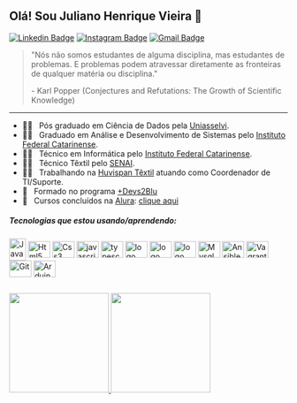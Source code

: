 ## Olá! Sou Juliano Henrique Vieira 👋

 [![Linkedin Badge](https://img.shields.io/badge/-JulianoVieira-6633cc?-LinkedIn-blue?style=flat-square&logo=Linkedin&logoColor=white&link=https://www.linkedin.com/in/juliano-h-vieira/)](https://www.linkedin.com/in/juliano-h-vieira/) 
 [![Instagram Badge](https://img.shields.io/badge/-Jucabnu-blue?style=flat-square&logo=Instagram&logoColor=white&link=https://www.instagram.com/jucabnu/)](https://www.instagram.com/jucabnu/) 
[![Gmail Badge](https://img.shields.io/badge/-julianovieira.bc@gmail.com-6633cc?style=flat-square&logo=Gmail&logoColor=white&link=mailto:julianovieira.bc@gmail.com)](mailto:nandodevs@gmail.com)

<blockquote>
<p>"Nós não somos estudantes de alguma disciplina, mas estudantes de problemas. 
E problemas podem atravessar diretamente as fronteiras de qualquer matéria ou disciplina."</p>
 <p>- Karl Popper (Conjectures and Refutations: The Growth of Scientific Knowledge)</p>
 </blockquote>
 
 <hr>

- 👨‍🎓  &nbsp; Pós graduado em Ciência de Dados pela [Uniasselvi](https://portal.uniasselvi.com.br/). 
- 👨‍🎓  &nbsp; Graduado em Análise e Desenvolvimento de Sistemas pelo [Instituto Federal Catarinense](https://ifc.edu.br/).
- 👨‍🎓  &nbsp; Técnico em Informática pelo [Instituto Federal Catarinense](https://ifc.edu.br/).
- 👨‍🎓  &nbsp; Técnico Têxtil pelo [SENAI](https://sc.senai.br/).
- 👨‍💻 &nbsp; Trabalhando na [Huvispan Têxtil](http://huvispan.com.br/) atuando como Coordenador de TI/Suporte.
- 📖 &nbsp; Formado no programa [+Devs2Blu](https://devs2blu.com.br/)
- 🧠 &nbsp; Cursos concluídos na [Alura](https://cursos.alura.com.br/user/suporte-huvispan-com-br/fullCertificate/6450962f52ae4dbf9cd69ecec8d79a95): [clique aqui](https://cursos.alura.com.br/user/suporte-huvispan-com-br/fullCertificate/6450962f52ae4dbf9cd69ecec8d79a95)

 </div>

<div style="display: inline_block">
  <h5>Tecnologias que estou usando/aprendendo:</h5>
 
   <img align="center" alt="Java" height="40" width="30" src="https://cdn.jsdelivr.net/gh/devicons/devicon/icons/java/java-original.svg">   
   <img align="center" alt="Html5" height="30" width="40" src="https://cdn.jsdelivr.net/gh/devicons/devicon/icons/html5/html5-original.svg">
   <img align="center" alt="Css3" height="30" width="40" src="https://cdn.jsdelivr.net/gh/devicons/devicon/icons/css3/css3-original.svg">    
   <img align="center" alt="javascript" height="30" width="40" src="https://cdn.jsdelivr.net/gh/devicons/devicon/icons/javascript/javascript-original.svg" />
   <img align="center" alt="typescript" height="30" width="40" src="https://cdn.jsdelivr.net/gh/devicons/devicon/icons/typescript/typescript-original.svg" /> 
   <img align="center" alt="logo spring" height="30" width="40" src="https://cdn.jsdelivr.net/gh/devicons/devicon/icons/spring/spring-original.svg" />
   <img align="center" alt="logo Angular" height="30" width="40" src="https://cdn.jsdelivr.net/gh/devicons/devicon/icons/angularjs/angularjs-original.svg" />
   <img align="center" alt="logo bootstrap" height="30" width="40" src="https://cdn.jsdelivr.net/gh/devicons/devicon/icons/bootstrap/bootstrap-plain.svg" />
   <img align="center" alt="Mysql" height="30" width="40" src="https://cdn.jsdelivr.net/gh/devicons/devicon/icons/mysql/mysql-plain.svg">    
   <img align="center" alt="Ansible" height="30" width="40" src="https://cdn.jsdelivr.net/gh/devicons/devicon/icons/ansible/ansible-original.svg">
   <img align="center" alt="Vagrant" height="30" width="40" src="https://cdn.jsdelivr.net/gh/devicons/devicon/icons/vagrant/vagrant-original.svg">          
   <img align="center" alt="Git" height="30" width="40" src="https://cdn.jsdelivr.net/gh/devicons/devicon/icons/git/git-original.svg"> 
   <img align="center" alt="Arduino" height="30" width="40" src="https://cdn.jsdelivr.net/gh/devicons/devicon/icons/arduino/arduino-original.svg">
   
   
 </div> 
 
##

<div>
    <a href="https://github.com/jucabnu">
        <img height="180em"
            src="https://github-readme-stats.vercel.app/api?username=jucabnu&show_icons=true&theme=tokyonight&include_all_commits=true&count_private=true" />
        <img height="180em"
            src="https://github-readme-stats.vercel.app/api/top-langs/?username=jucabnu&layout=compact&langs_count=7&theme=tokyonight" />
    </a>
</div>
